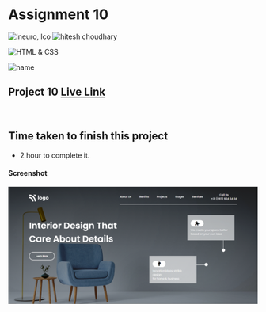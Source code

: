 # Assignment 10

![ineuro, lco](https://img.shields.io/badge/iNeuron-LCO-green)
![hitesh choudhary](https://img.shields.io/badge/Hitesh--Choudhary-Full--stack--JS--bootcamp-red)

![HTML & CSS](https://img.shields.io/badge/HTML-CSS-orange)

![name](https://img.shields.io/badge/Vivek--Maurya-MCA--First--Year-orange)

## Project 10 [Live Link](https://vivek-html-css-project10.netlify.app/)

 <br>

## Time taken to finish this project

-   2 hour to complete it.

#### Screenshot

![Desktop](./Screenshot.png)